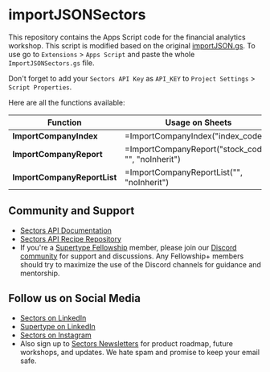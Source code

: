 # importJSONSectors
This repository contains the Apps Script code for the financial analytics workshop. This script is modified based on the original [importJSON.gs](https://github.com/bradjasper/ImportJSON).
To use go to `Extensions` > `Apps Script` and paste the whole `ImportJSONSectors.gs` file.

Don't forget to add your `Sectors API Key` as `API_KEY` to `Project Settings` > `Script Properties`.

Here are all the functions available:

| Function                     |  Usage on Sheets                                                                  |
|------------------------------|-----------------------------------------------------------------------------------|
| **ImportCompanyIndex**       | =ImportCompanyIndex("index_code")                                                 |
| **ImportCompanyReport**      | =ImportCompanyReport("stock_code", "", "noInherit")                               |
| **ImportCompanyReportList**  | =ImportCompanyReportList("", "noInherit")                                         |

## Community and Support
- [Sectors API Documentation](https://sectors.app/api)
- [Sectors API Recipe Repository](https://github.com/supertypeai/sectors-kb/tree/main/recipe)
- If you're a [Supertype Fellowship](https://fellowship.supertype.ai) member, please join our [Discord community](https://discord.gg/TAnZMmNS4X) for support and discussions. Any Fellowship+ members should try to maximize the use of the Discord channels for guidance and mentorship. 

## Follow us on Social Media
- [Sectors on LinkedIn](https://www.linkedin.com/showcase/sectorsapp/)
- [Supertype on LinkedIn](https://www.linkedin.com/company/supertype-ai)
- [Sectors on Instagram](https://www.instagram.com/sectorsapp/)
- Also sign up to [Sectors Newsletters](https://sectors.app) for product roadmap, future workshops, and updates. We hate spam and promise to keep your email safe.
